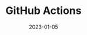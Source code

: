 ---
# ===== Title, summary, and position in the left sidebar =====
linktitle:  # Title shown in the left sidebar menu
summary:  # Summary of this post
weight: 300
# ============================================================

# ========== Basic metadata ==========
title: GitHub Actions
date: 2023-01-05
draft: false

authors:
  - admin
tags:
  - Coding
  - Git
  - GitHub
categories:
  - Coding
toc: true # Show table of contents
# ====================================

# ========== Advanced metadata =========
profile: false  # Show author profile?
reading_time: true # Show estimated reading time?
share: true  # Show social sharing links?
featured: true
comments: true  # Show comments?
disable_comment: false
commentable: true  # Allow visitors to comment? Supported by the Page, Post, and Book content types.
editable: false  # Allow visitors to edit the page? Supported by the Page, Post, and Book content types.

# Optional header image (relative to `assets/media/` folder).
header:
  caption: 
  image:  
---